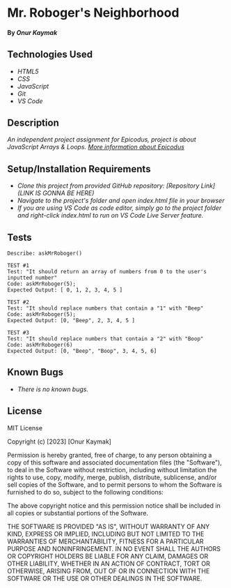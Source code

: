 # Mr. Roboger's Neighborhood

#### By _**Onur Kaymak**_

## Technologies Used

- _HTML5_
- _CSS_
- _JavaScript_
- _Git_
- _VS Code_

## Description

_An independent project assignment for Epicodus, project is about JavaScript Arrays & Loops. [More information about Epicodus](https://www.epicodus.com)_

## Setup/Installation Requirements

- _Clone this project from provided GitHub repository: [Repository Link](LINK IS GONNA BE HERE)_
- _Navigate to the project's folder and open index.html file in your browser_
- _If you are using VS Code as code editor, simply go to the project folder and right-click index.html to run on VS Code Live Server feature._

## Tests

```
Describe: askMrRoboger()

TEST #1
Test: "It should return an array of numbers from 0 to the user's inputted number"
Code: askMrRoboger(5);
Expected Output: [ 0, 1, 2, 3, 4, 5 ]

TEST #2
Test: "It should replace numbers that contain a "1" with "Beep"
Code: askMrRoboger(5);
Expected Output: [0, "Beep", 2, 3, 4, 5 ]

TEST #3
Test: "It should replace numbers that contain a "2" with "Boop"
Code: askMrRoboger(6)
Expected Output: [0, "Beep", "Boop", 3, 4, 5, 6]
```

## Known Bugs

- _There is no known bugs._

## License

MIT License

Copyright (c) [2023] [Onur Kaymak]

Permission is hereby granted, free of charge, to any person obtaining a copy
of this software and associated documentation files (the "Software"), to deal
in the Software without restriction, including without limitation the rights
to use, copy, modify, merge, publish, distribute, sublicense, and/or sell
copies of the Software, and to permit persons to whom the Software is
furnished to do so, subject to the following conditions:

The above copyright notice and this permission notice shall be included in all
copies or substantial portions of the Software.

THE SOFTWARE IS PROVIDED "AS IS", WITHOUT WARRANTY OF ANY KIND, EXPRESS OR
IMPLIED, INCLUDING BUT NOT LIMITED TO THE WARRANTIES OF MERCHANTABILITY,
FITNESS FOR A PARTICULAR PURPOSE AND NONINFRINGEMENT. IN NO EVENT SHALL THE
AUTHORS OR COPYRIGHT HOLDERS BE LIABLE FOR ANY CLAIM, DAMAGES OR OTHER
LIABILITY, WHETHER IN AN ACTION OF CONTRACT, TORT OR OTHERWISE, ARISING FROM,
OUT OF OR IN CONNECTION WITH THE SOFTWARE OR THE USE OR OTHER DEALINGS IN THE
SOFTWARE.
